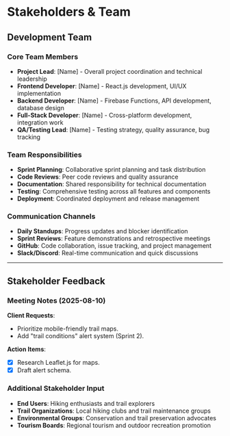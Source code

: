# Stakeholders & Team

## Development Team

### Core Team Members
- **Project Lead**: [Name] - Overall project coordination and technical leadership
- **Frontend Developer**: [Name] - React.js development, UI/UX implementation
- **Backend Developer**: [Name] - Firebase Functions, API development, database design
- **Full-Stack Developer**: [Name] - Cross-platform development, integration work
- **QA/Testing Lead**: [Name] - Testing strategy, quality assurance, bug tracking

### Team Responsibilities
- **Sprint Planning**: Collaborative sprint planning and task distribution
- **Code Reviews**: Peer code reviews and quality assurance
- **Documentation**: Shared responsibility for technical documentation
- **Testing**: Comprehensive testing across all features and components
- **Deployment**: Coordinated deployment and release management

### Communication Channels
- **Daily Standups**: Progress updates and blocker identification
- **Sprint Reviews**: Feature demonstrations and retrospective meetings
- **GitHub**: Code collaboration, issue tracking, and project management
- **Slack/Discord**: Real-time communication and quick discussions

---

## Stakeholder Feedback

### Meeting Notes (2025-08-10)  
**Client Requests**:  
- Prioritize mobile-friendly trail maps.  
- Add "trail conditions" alert system (Sprint 2).  

**Action Items**:  
- [x] Research Leaflet.js for maps.  
- [x] Draft alert schema.

### Additional Stakeholder Input
- **End Users**: Hiking enthusiasts and trail explorers
- **Trail Organizations**: Local hiking clubs and trail maintenance groups
- **Environmental Groups**: Conservation and trail preservation advocates
- **Tourism Boards**: Regional tourism and outdoor recreation promotion  